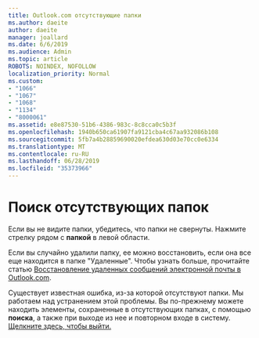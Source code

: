 ```yaml
---
title: Outlook.com отсутствующие папки
ms.author: daeite
author: daeite
manager: joallard
ms.date: 6/6/2019
ms.audience: Admin
ms.topic: article
ROBOTS: NOINDEX, NOFOLLOW
localization_priority: Normal
ms.custom:
- "1066"
- "1067"
- "1068"
- "1134"
- "8000061"
ms.assetid: e8e87530-51b6-4386-983c-8c8cca0c5b3f
ms.openlocfilehash: 1940b650ca61907fa9121cba4c67aa932086b108
ms.sourcegitcommit: 5fb7a4b28859690020efdea630d03e70cc0e6334
ms.translationtype: MT
ms.contentlocale: ru-RU
ms.lasthandoff: 06/28/2019
ms.locfileid: "35373966"
---
```

# <a name="find-missing-folders"></a>Поиск отсутствующих папок

Если вы не видите папки, убедитесь, что папки не свернуты. Нажмите стрелку рядом с **папкой** в левой области.
  
Если вы случайно удалили папку, ее можно восстановить, если она все еще находится в папке "Удаленные". Чтобы узнать больше, прочитайте статью [Восстановление удаленных сообщений электронной почты в Outlook.com](https://support.office.com/article/cf06ab1b-ae0b-418c-a4d9-4e895f83ed50).
  
Существует известная ошибка, из-за которой отсутствуют папки. Мы работаем над устранением этой проблемы. Вы по-прежнему можете находить элементы, сохраненные в отсутствующих папках, с помощью **поиска**, а также при выходе из нее и повторном входе в систему. [Щелкните здесь, чтобы выйти.](https://login.live.com/logout.srf)
